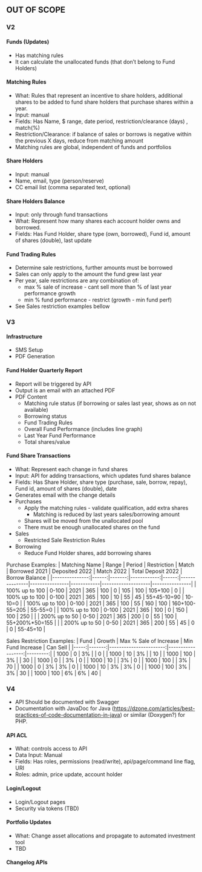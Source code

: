 ## OUT OF SCOPE

### V2

#### Funds (Updates)
* Has matching rules
* It can calculate the unallocated funds (that don’t belong to Fund Holders)

#### Matching Rules
* What: Rules that represent an incentive to share holders, additional shares to be added to fund share holders that purchase shares within a year.
* Input: manual
* Fields: Has Name, $ range, date period, restriction/clearance (days) , match(%)
* Restriction/Clearance: if balance of sales or borrows is negative within the previous X days, reduce from matching amount
* Matching rules are global, independent of funds and portfolios

#### Share Holders
* Input: manual
* Name, email, type (person/reserve)
* CC email list (comma separated text, optional)

#### Share Holders Balance
* Input: only through fund transactions
* What: Represent how many shares each account holder owns and borrowed.
* Fields: Has Fund Holder, share type (own, borrowed), Fund id, amount of shares (double), last update

#### Fund Trading Rules
* Determine sale restrictions, further amounts must be borrowed
* Sales can only apply to the amount the fund grew last year
* Per year, sale restrictions are any combination of:
    * max % sale of increase - cant sell more than % of last year performance growth
    * min % fund performance - restrict (growth - min fund perf)
* See Sales restriction examples bellow

### V3
#### Infrastructure
* SMS Setup
* PDF Generation

#### Fund Holder Quarterly Report
* Report will be triggered by API
* Output is an email with an attached PDF
* PDF Content
    * Matching rule status (if borrowing or sales last year, shows as on not available)
    * Borrowing status
    * Fund Trading Rules 
    * Overall Fund Performance (includes line graph)
    * Last Year Fund Performance
    * Total shares/value

#### Fund Share Transactions
* What: Represent each change in fund shares
* Input: API for adding transactions, which updates fund shares balance
* Fields: Has Share Holder, share type (purchase, sale, borrow, repay), Fund id, amount of shares (double), date
* Generates email with the change details
* Purchases
    * Apply the matching rules - validate qualification, add extra shares
        * Matching is reduced by last years sales/borrowing amount
    * Shares will be moved from the unallocated pool
    * There must be enough unallocated shares on the fund
* Sales
    * Restricted Sale Restriction Rules
* Borrowing
    * Reduce Fund Holder shares, add borrowing shares

Purchase Examples:
|  Matching Name | Range | Period | Restriction | Match | Borrowed 2021 | Deposited 2022 | Match 2022 | Total Deposit 2022 | Borrow Balance |
|---------------:|------:|-------:|------------:|------:|---------------|----------------|------------|--------------------|----------------|
| 100% up to 100 | 0-100 | 2021   | 365         | 100   | 0             | 105            | 100        | 105+100            | 0              |
| 100% up to 100 | 0-100 | 2021   | 365         | 100   | 10            | 55             | 45         | 55+45-10=90        | 10-10=0        |
| 100% up to 100 | 0-100 | 2021   | 365         | 100   | 55            | 160            | 100        | 160+100-55=205     | 55-55=0        |
| 100% up to 100 | 0-100 | 2021   | 365         | 100   | 0             | 150            | 100        | 250                |                |
| 200% up to 50  | 0-50  | 2021   | 365         | 200   | 0             | 55             | 100        | 55+200%*50=155     |                |
| 200% up to 50  | 0-50  | 2021   | 365         | 200   | 55            | 45             | 0          | 0                  | 55-45=10       |


Sales Restriction Examples:
| Fund | Growth | Max % Sale of Increase | Min Fund Increase | Can Sell |
|-----:|-------:|-----------------------:|------------------:|---------:|
| 1000 | 0      | 3%                     |                   | 0        |
| 1000 | 10     | 3%                     |                   | 10       |
| 1000 | 100    | 3%                     |                   | 30       |
| 1000 | 0      |                        | 3%                | 0        |
| 1000 | 10     |                        | 3%                | 0        |
| 1000 | 100    |                        | 3%                | 70       |
| 1000 | 0      | 3%                     | 3%                | 0        |
| 1000 | 10     | 3%                     | 3%                | 0        |
| 1000 | 100    | 3%                     | 3%                | 30       |
| 1000 | 100    | 6%                     | 6%                | 40       |


### V4

* API Should be documented with Swagger
* Documentation with JavaDoc for Java (https://dzone.com/articles/best-practices-of-code-documentation-in-java) or similar (Doxygen?) for PHP.

#### API ACL
* What: controls access to API
* Data Input: Manual
* Fields: Has roles, permissions (read/write), api/page/command line flag, URI 
* Roles: admin, price update, account holder

#### Login/Logout
* Login/Logout pages
* Security via tokens (TBD)

#### Portfolio Updates
* What: Change asset allocations and propagate to automated investment tool
* TBD

#### Changelog APIs
